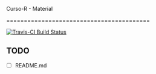 Curso-R - Material

=========================================

[![Travis-CI Build Status](https://travis-ci.org/curso-r/material.svg?branch=master)](https://travis-ci.org/curso-r/material)

## TODO

- [ ] README.md
